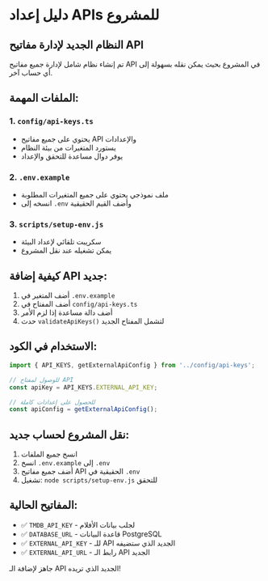 # دليل إعداد APIs للمشروع

## النظام الجديد لإدارة مفاتيح API

تم إنشاء نظام شامل لإدارة جميع مفاتيح API في المشروع بحيث يمكن نقله بسهولة إلى أي حساب آخر.

## الملفات المهمة:

### 1. `config/api-keys.ts`
- يحتوي على جميع مفاتيح API والإعدادات
- يستورد المتغيرات من بيئة النظام
- يوفر دوال مساعدة للتحقق والإعداد

### 2. `.env.example`
- ملف نموذجي يحتوي على جميع المتغيرات المطلوبة
- انسخه إلى `.env` وأضف القيم الحقيقية

### 3. `scripts/setup-env.js`
- سكريبت تلقائي لإعداد البيئة
- يمكن تشغيله عند نقل المشروع

## كيفية إضافة API جديد:

1. أضف المتغير في `.env.example`
2. أضف المفتاح في `config/api-keys.ts`
3. أضف دالة مساعدة إذا لزم الأمر
4. حدث `validateApiKeys()` لتشمل المفتاح الجديد

## الاستخدام في الكود:

```typescript
import { API_KEYS, getExternalApiConfig } from '../config/api-keys';

// للوصول لمفتاح API
const apiKey = API_KEYS.EXTERNAL_API_KEY;

// للحصول على إعدادات كاملة
const apiConfig = getExternalApiConfig();
```

## نقل المشروع لحساب جديد:

1. انسخ جميع الملفات
2. انسخ `.env.example` إلى `.env`
3. أضف جميع مفاتيح API الحقيقية في `.env`
4. تشغيل: `node scripts/setup-env.js` للتحقق

## المفاتيح الحالية:

- ✅ `TMDB_API_KEY` - لجلب بيانات الأفلام
- ✅ `DATABASE_URL` - قاعدة البيانات PostgreSQL
- ✅ `EXTERNAL_API_KEY` - للـ API الجديد الذي ستضيفه
- ✅ `EXTERNAL_API_URL` - رابط الـ API الجديد

جاهز لإضافة الـ API الجديد الذي تريده!
